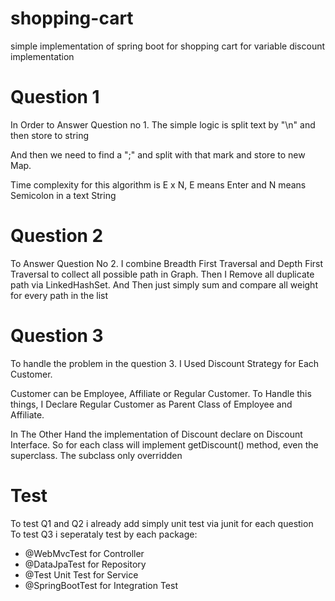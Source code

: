 # shopping-cart
simple implementation of spring boot for shopping cart for variable discount implementation

# Question 1

In Order to Answer Question no 1. The simple logic is split text by &quot;\n&quot; and then store to string

And then we need to find a &quot;;&quot; and split with that mark and store to new Map.

Time complexity for this algorithm is E x N, E means Enter and N means Semicolon in a text String

# Question 2

To Answer Question No 2. I combine Breadth First Traversal and Depth First Traversal to collect all possible path in Graph. Then I Remove all duplicate path via LinkedHashSet. And Then just simply sum and compare all weight for every path in the list

# Question 3

To handle the problem in the question 3. I Used Discount Strategy for Each Customer.

Customer can be Employee, Affiliate or Regular Customer. To Handle this things, I Declare Regular Customer as Parent Class of Employee and Affiliate.

In The Other Hand the implementation of Discount declare on Discount Interface. So for each class will implement getDiscount() method, even the superclass. The subclass only overridden

# Test
To test Q1 and Q2 i already add simply unit test via junit for each question
To test Q3 i seperataly test by each package:
- @WebMvcTest for Controller
- @DataJpaTest for Repository
- @Test Unit Test for Service
- @SpringBootTest for Integration Test
